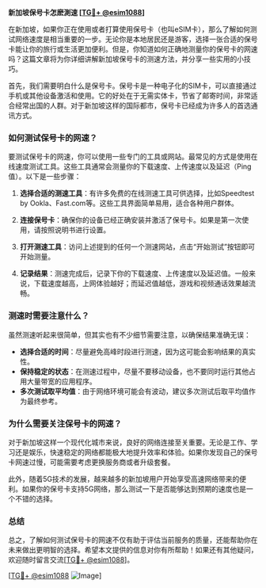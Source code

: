 **新加坡保号卡怎麽測速 [[TG💪+ @esim1088](https://t.me/s/esim1088)]**

在新加坡，如果你正在使用或者打算使用保号卡（也叫eSIM卡），那么了解如何测试网络速度是相当重要的一步。无论你是本地居民还是游客，选择一张合适的保号卡能让你的旅行或生活更加便利。但是，你知道如何正确地测量你的保号卡的网速吗？这篇文章将为你详细讲解新加坡保号卡的测速方法，并分享一些实用的小技巧。

首先，我们需要明白什么是保号卡。保号卡是一种电子化的SIM卡，可以直接通过手机或其他设备激活和使用。它的好处在于无需实体卡，节省了邮寄时间，非常适合经常出国的人群。对于新加坡这样的国际都市，保号卡已经成为许多人的首选通讯方式。

### 如何测试保号卡的网速？

要测试保号卡的网速，你可以使用一些专门的工具或网站。最常见的方式是使用在线速度测试工具。这些工具通常会测量你的下载速度、上传速度以及延迟（Ping值）。以下是一些步骤：

1. **选择合适的测速工具**：有许多免费的在线测速工具可供选择，比如Speedtest by Ookla、Fast.com等。这些工具界面简单易用，适合各种用户群体。

2. **连接保号卡**：确保你的设备已经正确安装并激活了保号卡。如果是第一次使用，请按照说明书进行设置。

3. **打开测速工具**：访问上述提到的任何一个测速网站，点击“开始测试”按钮即可开始测量。

4. **记录结果**：测速完成后，记录下你的下载速度、上传速度以及延迟值。一般来说，下载速度越高，上网体验越好；而延迟值越低，游戏和视频通话效果越流畅。

### 测速时需要注意什么？

虽然测速听起来很简单，但其实也有不少细节需要注意，以确保结果准确无误：

- **选择合适的时间**：尽量避免高峰时段进行测速，因为这可能会影响结果的真实性。
- **保持稳定的状态**：在测速过程中，尽量不要移动设备，也不要同时运行其他占用大量带宽的应用程序。
- **多次测试取平均值**：由于网络环境可能会有波动，建议多次测试后取平均值作为最终参考。

### 为什么需要关注保号卡的网速？

对于新加坡这样一个现代化城市来说，良好的网络连接至关重要。无论是工作、学习还是娱乐，快速稳定的网络都能极大地提升效率和体验。如果你发现自己的保号卡网速过慢，可能需要考虑更换服务商或者升级套餐。

此外，随着5G技术的发展，越来越多的新加坡用户开始享受高速网络带来的便利。如果你的保号卡支持5G网络，那么测试一下是否能够达到预期的速度也是一个不错的选择。

### 总结

总之，了解如何测试保号卡的网速不仅有助于评估当前服务的质量，还能帮助你在未来做出更明智的选择。希望本文提供的信息对你有所帮助！如果还有其他疑问，欢迎随时留言交流[[TG💪+ @esim1088](https://t.me/s/esim1088)]。

[[TG💪+ @esim1088](https://t.me/s/esim1088) ![Image](https://i.postimg.cc/4NQfJmqS/Snipaste-2025-05-13-00-14-12.png)]
